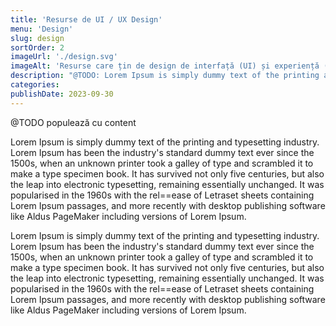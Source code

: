 ```yaml
---
title: 'Resurse de UI / UX Design'
menu: 'Design'
slug: design
sortOrder: 2
imageUrl: './design.svg'
imageAlt: 'Resurse care țin de design de interfață (UI) și experiență (UX)'
description: "@TODO: Lorem Ipsum is simply dummy text of the printing and typesetting industry. Lorem Ipsum has been the industry's standard dummy text ever since the 1500s"
categories:
publishDate: 2023-09-30
---
```


@TODO populează cu content

Lorem Ipsum is simply dummy text of the printing and typesetting industry. Lorem Ipsum has been the industry's standard dummy text ever since the 1500s, when an unknown printer took a galley of type and scrambled it to make a type specimen book. It has survived not only five centuries, but also the leap into electronic typesetting, remaining essentially unchanged. It was popularised in the 1960s with the rel==ease of Letraset sheets containing Lorem Ipsum passages, and more recently with desktop publishing software like Aldus PageMaker including versions of Lorem Ipsum.

Lorem Ipsum is simply dummy text of the printing and typesetting industry. Lorem Ipsum has been the industry's standard dummy text ever since the 1500s, when an unknown printer took a galley of type and scrambled it to make a type specimen book. It has survived not only five centuries, but also the leap into electronic typesetting, remaining essentially unchanged. It was popularised in the 1960s with the rel==ease of Letraset sheets containing Lorem Ipsum passages, and more recently with desktop publishing software like Aldus PageMaker including versions of Lorem Ipsum.
